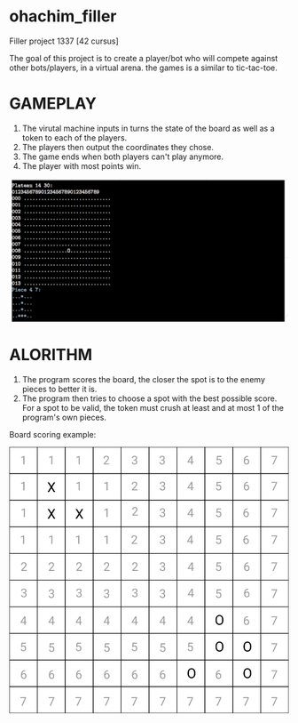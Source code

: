 # ohachim_filler
Filler project 1337 [42 cursus]

The goal of this project is to create a player/bot who will compete against other bots/players, in a virtual arena.
the games is a similar to tic-tac-toe.

# GAMEPLAY

1. The virutal machine inputs in turns the state of the board as well as a token to each of the players.
2. The players then output the coordinates they chose.
3. The game ends when both players can't play anymore.
4. The player with most points win.

![](https://github.com/ThatKstho/ohachim_filler/blob/master/board_example)

# ALORITHM

1. The program scores the board, the closer the spot is to the enemy pieces to better it is.
2. The program then tries to choose a spot with the best possible score.
For a spot to be valid, the token must crush at least and at most 1 of the program's own pieces.

Board scoring example:

![](https://github.com/ThatKstho/ohachim_filler/blob/master/algo_example)

